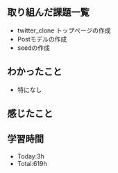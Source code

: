 ## 取り組んだ課題一覧
- twitter_clone トップページの作成
- Postモデルの作成
- seedの作成
## わかったこと
- 特になし
## 感じたこと

## 学習時間
- Today:3h
- Total:619h


